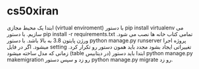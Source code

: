 # cs50xiran
ابتدا یک محیط مجازی (virtual enviroment) با دستور pip install virtualenv می سازیم.
با دستور
pip install -r requirements.txt
تمامی کتاب خانه ها نصب می شود.
ورژن پایتون 3.8 به بالا باشد.
با دستور python manage.py runserver پروژه اجرا میشود. اگر در فایل setting تغییراتی ایجاد بشود مجدد باید همون دستور رو تکرار کرد.
زمانی که مدل ساخته میشود (table در دیتابیس) ابتدا باید دستور python manage.py makemigration رو زد و سپس دستور python manage.py migrate رو زد.
